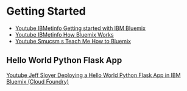 Getting Started
==

- [Youtube IBMetinfo Getting started with IBM Bluemix](https://youtu.be/MtBdbaCQV8A)
- [Youtube IBMetinfo How Bluemix Works](https://www.youtube.com/watch?v=OD1NP-Yk2BI)
- [Youtube Smucsm s Teach Me How to Bluemix](https://youtu.be/10GV_MfasW4)


## Hello World Python Flask App

[Youtube Jeff Sloyer Deploying a Hello World Python Flask App in IBM Bluemix (Cloud Foundry)](https://www.youtube.com/watch?v=b-SF3bgaQTw)